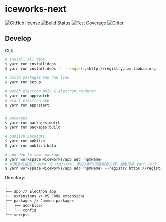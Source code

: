 # iceworks-next

<a href="/LICENSE"><img src="https://img.shields.io/badge/license-MIT-blue.svg" alt="GitHub license" /></a>
<a href="https://travis-ci.com/imsobear/iceworks-next"><img src="https://travis-ci.com/imsobear/iceworks-next.svg?branch=master" alt="Build Status" /></a>
<a href="https://codecov.io/gh/imsobear/iceworks-next"><img src="https://img.shields.io/codecov/c/github/imsobear/iceworks-next/master.svg" alt="Test Coverage" /></a>
<a href="https://gitter.im/imsobear/iceworks-next"><img src="https://badges.gitter.im/imsobear/iceworks-next.svg" alt="Gitter" /></a>

## Develop

CLI:

```bash
# install all deps
$ yarn run install:deps
$ yarn run install:deps -- --registry=http://registry.npm.taobao.org

# build packages and run link
$ yarn run setup

# watch electron main & electron renderer
$ yarn run app:watch
# start electron app
$ yarn run app:start


# packages
$ yarn run packages:watch
$ yarn run packages:build

# publish packages
$ yarn run publish
$ yarn run publish:beta

# add dep to some package
$ yarn workspace @iceworks/app add <npmName>
# 如果全局指定了 yarn 的 registry，添加依赖时请使用官方源，避免污染 yarn.lock
$ yarn workspace @iceworks/app add <npmName> --registry https://registry.yarnpkg.com
```

Directory:

```md
.
├── app // Electron app
├── extensions // VS Code extensions
├── packages // Common packages
│   ├── add-block
│   └── config
└── scripts
```

